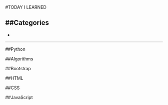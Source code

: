 #TODAY I LEARNED


##Categories
-
-

---

##Python


##Algorithms

##Bootstrap


##HTML


##CSS


##JavaScript
